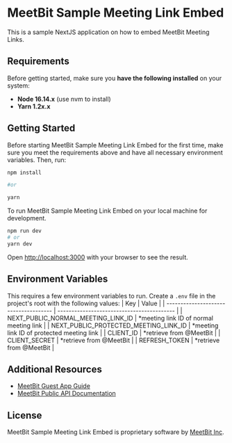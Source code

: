 # MeetBit Sample Meeting Link Embed
This is a sample NextJS application on how to embed MeetBit Meeting Links.

## Requirements

Before getting started, make sure you **have the following installed** on your system:

- **Node 16.14.x**  (use nvm to install)
- **Yarn 1.2x.x**

## Getting Started

Before starting MeetBit Sample Meeting Link Embed for the first time, make sure you meet the requirements above and have all necessary environment variables. Then, run:

```bash
npm install

#or

yarn
```

To run MeetBit Sample Meeting Link Embed on your local machine for development.

```bash
npm run dev
# or
yarn dev
```

Open [http://localhost:3000](http://localhost:3000) with your browser to see the result.

## Environment Variables
This requires a few environment variables to run. Create a `.env` file in the project's root with the following values:
| Key                                   | Value                                      |
| ------------------------------------- | ------------------------------------------ |
| NEXT_PUBLIC_NORMAL_MEETING_LINK_ID    | *meeting link ID of normal meeting link    |
| NEXT_PUBLIC_PROTECTED_MEETING_LINK_ID | *meeting link ID of protected meeting link |
| CLIENT_ID                             | *retrieve from @MeetBit                    |
| CLIENT_SECRET                         | *retrieve from @MeetBit                    |
| REFRESH_TOKEN                         | *retrieve from @MeetBit                    |

## Additional Resources
- [MeetBit Guest App Guide](https://link.meetbit.io/guest-app-guide)
- [MeetBit Public API Documentation](https://meetbit.stoplight.io/docs/meetbit-public-api/)

## License
MeetBit Sample Meeting Link Embed is proprietary software by [MeetBit Inc](https://meetbit.io).

